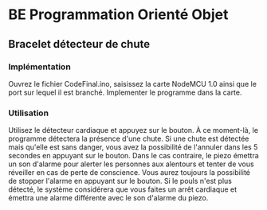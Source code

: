 # BE Programmation Orienté Objet
## Bracelet détecteur de chute
### Implémentation
Ouvrez le fichier CodeFinal.ino, saisissez la carte NodeMCU 1.0 ainsi que le port sur lequel il est branché.
Implementer le programme dans la carte.
### Utilisation
Utilisez le détecteur cardiaque et appuyez sur le bouton. À ce moment-là, le programme détectera la présence d'une chute. Si une chute est détectée mais qu'elle est sans danger, vous avez la possibilité de l'annuler dans les 5 secondes en appuyant sur le bouton. Dans le cas contraire, le piezo émettra un son d'alarme pour alerter les personnes aux alentours et tenter de vous réveiller en cas de perte de conscience. Vous aurez toujours la possibilité de stopper l'alarme en appuyant sur le bouton. Si le pouls n'est plus détecté, le système considérera que vous faites un arrêt cardiaque et émettra une alarme différente avec le son d'alarme du piezo.
